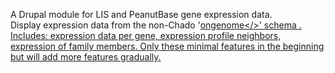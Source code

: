 A Drupal module for LIS and PeanutBase gene expression data.  
Display expression data from the non-Chado '<a href="https://github.com/legumeinfo/ongenome_schema" target="_blank">ongenome</>' schema .
Includes: expression data per gene, expression profile neighbors, expression of family members. Only these minimal features in the beginning but will add more features gradually.
